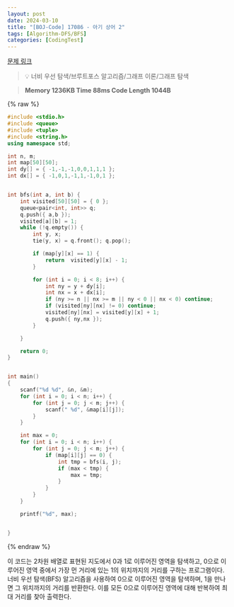 ```yaml
---
layout: post
date: 2024-03-10
title: "[BOJ-Code] 17086 - 아기 상어 2"
tags: [Algorithm-DFS/BFS]
categories: [CodingTest]
---
```


[문제 링크](https://www.acmicpc.net/problem/17086)


> 💡 너비 우선 탐색/브루트포스 알고리즘/그래프 이론/그래프 탐색


> **Memory   1236KB                                   Time   88ms                               Code Length   1044B**



{% raw %}
```c++
#include <stdio.h>
#include <queue>
#include <tuple>
#include <string.h>
using namespace std;

int n, m;
int map[50][50];
int dy[] = { -1,-1,-1,0,0,1,1,1 };
int dx[] = { -1,0,1,-1,1,-1,0,1 };


int bfs(int a, int b) {
	int visited[50][50] = { 0 };
	queue<pair<int, int>> q;
	q.push({ a,b });
	visited[a][b] = 1;
	while (!q.empty()) {
		int y, x;
		tie(y, x) = q.front(); q.pop();

		if (map[y][x] == 1) {
			return  visited[y][x] - 1;
		}

		for (int i = 0; i < 8; i++) {
			int ny = y + dy[i];
			int nx = x + dx[i];
			if (ny >= n || nx >= m || ny < 0 || nx < 0) continue;
			if (visited[ny][nx] != 0) continue;
			visited[ny][nx] = visited[y][x] + 1;
			q.push({ ny,nx });
		}

	}

	return 0;
}


int main()
{
	scanf("%d %d", &n, &m);
	for (int i = 0; i < n; i++) {
		for (int j = 0; j < m; j++) {
			scanf(" %d", &map[i][j]);
		}
	}

	int max = 0;
	for (int i = 0; i < n; i++) {
		for (int j = 0; j < m; j++) {
			if (map[i][j] == 0) {
				int tmp = bfs(i, j);
				if (max < tmp) {
					max = tmp;
				}
			}
		}
	}

	printf("%d", max);


}
```
{% endraw %}



이 코드는 2차원 배열로 표현된 지도에서 0과 1로 이루어진 영역을 탐색하고, 0으로 이루어진 영역 중에서 가장 먼 거리에 있는 1의 위치까지의 거리를 구하는 프로그램이다. 너비 우선 탐색(BFS) 알고리즘을 사용하여 0으로 이루어진 영역을 탐색하며, 1을 만나면 그 위치까지의 거리를 반환한다. 이를 모든 0으로 이루어진 영역에 대해 반복하여 최대 거리를 찾아 출력한다.

